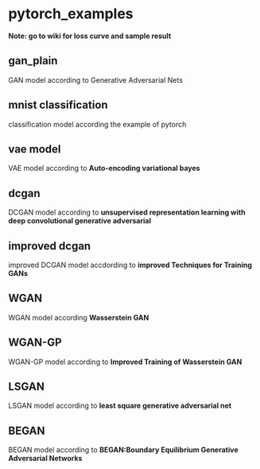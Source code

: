 # pytorch_examples

**Note: go to wiki for loss curve and sample result**

## gan_plain
GAN model according to Generative Adversarial Nets

## mnist classification
classification model according the example of pytorch

## vae model
VAE model according to **Auto-encoding variational bayes**

## dcgan
DCGAN model according to **unsupervised representation learning with deep convolutional generative adversarial**

## improved dcgan
improved DCGAN model accdording to **improved Techniques for Training GANs**

## WGAN
WGAN model according **Wasserstein GAN**

## WGAN-GP
WGAN-GP model according to **Improved Training of Wasserstein GAN**

## LSGAN
LSGAN model according to **least square generative adversarial net**

## BEGAN
BEGAN model according to **BEGAN:Boundary Equilibrium Generative Adversarial Networks**
